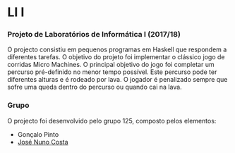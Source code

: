 # LI I

### Projeto de Laboratórios de Informática I (2017/18)
O projecto consistiu em pequenos programas em Haskell que respondem a diferentes tarefas. O objetivo do projeto foi implementar o clássico jogo de corridas Micro Machines. O principal objetivo do jogo foi completar um percurso pré-definido no menor tempo possível. Este percurso pode ter diferentes alturas e é rodeado por lava. O jogador é penalizado sempre que sofre uma queda dentro do percurso ou quando cai na lava.

### Grupo
O projecto foi desenvolvido pelo grupo 125, composto pelos elementos:
* Gonçalo Pinto
* [José Nuno Costa]

[José Nuno Costa]:https://github.com/jnuno420